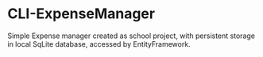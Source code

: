 # CLI-ExpenseManager
Simple Expense manager created as school project, with persistent storage in local SqLite database, accessed by EntityFramework.
